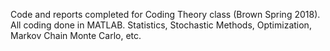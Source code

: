 Code and reports completed for Coding Theory class (Brown Spring 2018). All coding done in MATLAB. Statistics, Stochastic Methods, Optimization, Markov Chain Monte Carlo, etc.
